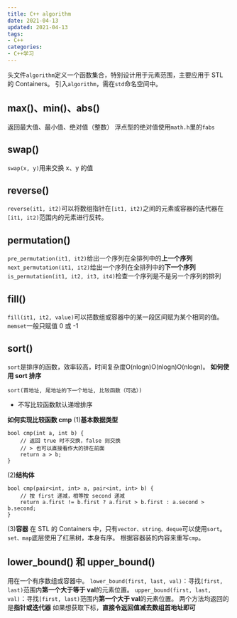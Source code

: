 ```yaml
---
title: C++ algorithm
date: 2021-04-13
updated: 2021-04-13
tags:
- C++
categories:
- C++学习
---
```


头文件`algorithm`定义一个函数集合，特别设计用于元素范围，主要应用于 STL 的 Containers。
引入`algorithm`，需在`std`命名空间中。

## max()、min()、abs()
返回最大值、最小值、绝对值（整数）
浮点型的绝对值使用`math.h`里的`fabs`

## swap()
`swap(x, y)`用来交换 x、y 的值
## reverse()
`reverse(it1, it2)`可以将数组指针在`[it1, it2)`之间的元素或容器的迭代器在`[it1, it2)`范围内的元素进行反转。
## permutation()
`pre_permutation(it1, it2)`给出一个序列在全排列中的**上一个序列**
`next_permutation(it1, it2)`给出一个序列在全排列中的**下一个序列**
`is_permutation(it1, it2, it3, it4)`检查一个序列是不是另一个序列的排列
## fill()
`fill(it1, it2, value)`可以把数组或容器中的某一段区间赋为某个相同的值。
`memset`一般只赋值 0 或 -1

## sort()
`sort`是排序的函数，效率较高，时间复杂度O(nlogn)O(nlogn)O(nlogn)。
**如何使用 sort 排序**
```
sort(首地址, 尾地址的下一个地址, 比较函数（可选）)
```
- 不写比较函数默认递增排序

**如何实现比较函数 cmp**
(1)**基本数据类型**
```
bool cmp(int a, int b) {
    // 返回 true 时不交换，false 则交换
    // > 也可以直接看作大的排在前面
	return a > b;
}
```
(2)**结构体**
```
bool cmp(pair<int, int> a, pair<int, int> b) {
    // 按 first 递减，相等按 second 递减
    return a.first != b.first ? a.first > b.first : a.second > b.second;
}
```
(3)**容器**
在 STL 的 Containers 中，只有`vector、string、deque`可以使用`sort`。`set、map`底层使用了红黑树，本身有序。
根据容器装的内容来重写`cmp`。


## lower_bound() 和 upper_bound()
用在一个有序数组或容器中。
`lower_bound(first, last, val)`：寻找`[first, last)`范围内**第一个大于等于 val**的元素位置。
`upper_bound(first, last, val)`：寻找`[first, last)`范围内**第一个大于 val**的元素位置。
两个方法均返回的是**指针或迭代器**
如果想获取下标，**直接令返回值减去数组首地址即可**

